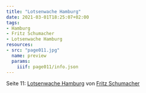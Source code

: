 ```yaml
---
title: "Lotsenwache Hamburg"
date: 2021-03-01T18:25:07+02:00
tags:
- Hamburg
- Fritz Schumacher
- Lotsenwache Hamburg
resources:
- src: "page011.jpg"
  name: preview
  params:
    iiif: page011/info.json
---
```

Seite 11: [Lotsenwache Hamburg](/tags/Lotsenwache-Hamburg) von [Fritz Schumacher](/tags/Fritz-Schumacher)
